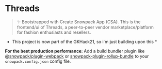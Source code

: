 # Threads

> ✨ Bootstrapped with Create Snowpack App (CSA).
This is the frontend/ui of Threads, a peer-to-peer vendor marketplace/platform for fashion enthusiasts and resellers. 

* This project is now part of the GKHack21, so i'm just building upon this *


**For the best production performance:** Add a build bundler plugin like [@snowpack/plugin-webpack](https://github.com/snowpackjs/snowpack/tree/main/plugins/plugin-webpack) or [snowpack-plugin-rollup-bundle](https://github.com/ParamagicDev/snowpack-plugin-rollup-bundle) to your `snowpack.config.json` config file.

